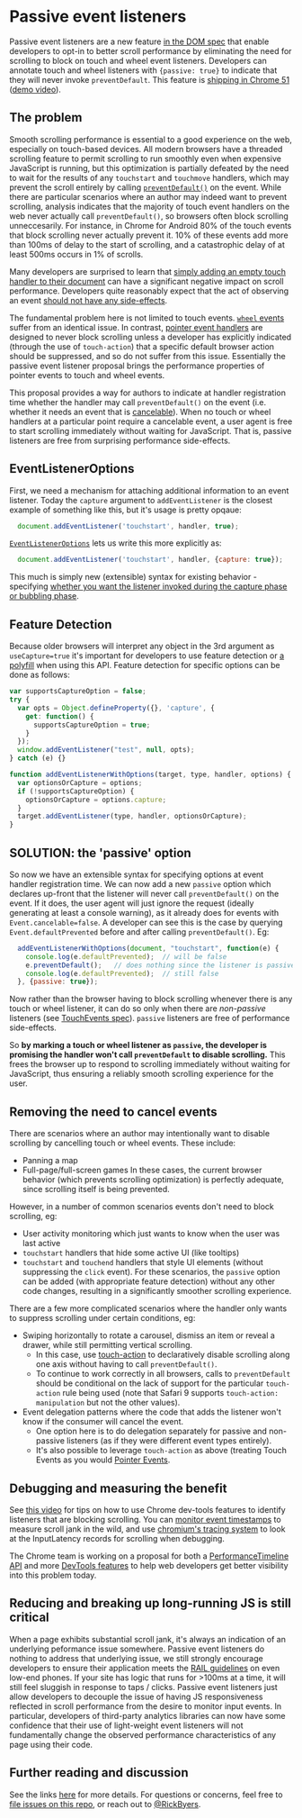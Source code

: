 # Passive event listeners

Passive event listeners are a new feature [in the DOM spec](https://dom.spec.whatwg.org/#dom-eventlisteneroptions-passive) that enable developers to opt-in to better scroll performance by eliminating the need for scrolling to block on touch and wheel event listeners.  Developers can annotate touch and wheel listeners with `{passive: true}` to indicate that they will never invoke `preventDefault`.  This feature is [shipping in Chrome 51](https://www.chromestatus.com/features/5745543795965952) ([demo video](https://www.youtube.com/watch?v=NPM6172J22g)).

## The problem

Smooth scrolling performance is essential to a good experience on the web, especially on touch-based devices.
All modern browsers have a threaded scrolling feature to permit scrolling to run smoothly even when expensive
JavaScript is running, but this optimization is partially defeated by the need to wait for the results of
any `touchstart` and `touchmove` handlers, which may prevent the scroll entirely by calling [`preventDefault()`](http://www.w3.org/TR/touch-events/#the-touchstart-event) on the event. While there are particular scenarios where an author may indeed want to prevent scrolling, analysis indicates that the majority of touch event handlers on the web never actually
call `preventDefault()`, so browsers often block scrolling unneccesarily. For instance, in Chrome for Android 80% of the touch events that block scrolling never actually prevent it. 10% of these events add more than 100ms of delay to the start of scrolling, and a catastrophic delay of at least 500ms occurs in 1% of scrolls.

Many developers are surprised to learn that [simply adding an empty touch handler to their document](http://rbyers.github.io/janky-touch-scroll.html) can have a
significant negative impact on scroll performance.  Developers quite reasonably expect that the act of observing an event [should not have any side-effects](https://dom.spec.whatwg.org/#observing-event-listeners).

The fundamental problem here is not limited to touch events. [`wheel` events](https://w3c.github.io/uievents/#events-wheelevents)
suffer from an identical issue. In contrast, [pointer event handlers](https://w3c.github.io/pointerevents/) are
designed to never block scrolling unless a developer has explicitly indicated (through the use of `touch-action`) that a specific default browser action should be suppressed, and so do not suffer from this issue.  Essentially the passive event
listener proposal brings the performance properties of pointer events to touch and wheel events.

This proposal provides a way for authors to indicate at handler registration time whether the handler may call `preventDefault()` on the event (i.e. whether it needs an event that is [cancelable](https://dom.spec.whatwg.org/#dom-event-cancelable)). When no touch or wheel handlers at a particular point require a cancelable event, a user agent is free to start scrolling immediately without waiting for JavaScript.  That is, passive listeners are free from surprising performance side-effects.

## EventListenerOptions

First, we need a mechanism for attaching additional information to an event listener.  Today the `capture` argument to `addEventListener` is the closest example of something like this, but it's usage is pretty opqaue:

```javascript
  document.addEventListener('touchstart', handler, true);
```

[`EventListenerOptions`](https://dom.spec.whatwg.org/#dictdef-eventlisteneroptions) lets us write this more explicitly as:

```javascript
  document.addEventListener('touchstart', handler, {capture: true});
```

This much is simply new (extensible) syntax for existing behavior - specifying [whether you want the listener invoked during the capture phase or bubbling phase](http://javascript.info/tutorial/bubbling-and-capturing#capturing).

## Feature Detection

Because older browsers will interpret any object in the 3rd argument as `useCapture=true` it's important for developers to use feature detection or [a polyfill](https://github.com/WICG/EventListenerOptions/blob/gh-pages/EventListenerOptions.polyfill.js) when using this API.  Feature detection for specific options can be done as follows:

```javascript
var supportsCaptureOption = false;
try {
  var opts = Object.defineProperty({}, 'capture', {
    get: function() {
      supportsCaptureOption = true;
    }
  });
  window.addEventListener("test", null, opts);
} catch (e) {}

function addEventListenerWithOptions(target, type, handler, options) {
  var optionsOrCapture = options;
  if (!supportsCaptureOption) {
    optionsOrCapture = options.capture;
  }
  target.addEventListener(type, handler, optionsOrCapture);
}
```

## SOLUTION: the 'passive' option

So now we have an extensible syntax for specifying options at event handler registration time.  We can now add a new `passive` option which declares up-front that the listener will never call `preventDefault()` on the event.  If it does, the user agent will just ignore the request (ideally generating at least a console warning), as it already does for events with `Event.cancelable=false`.  A developer can see this is the case by querying `Event.defaultPrevented` before and after calling `preventDefault()`.  Eg:

```javascript
  addEventListenerWithOptions(document, "touchstart", function(e) {
    console.log(e.defaultPrevented);  // will be false
    e.preventDefault();   // does nothing since the listener is passive
    console.log(e.defaultPrevented);  // still false
  }, {passive: true});
```

Now rather than the browser having to block scrolling whenever there is any touch or wheel listener, it can do so only when there are *non-passive* listeners (see [TouchEvents spec](http://w3c.github.io/touch-events/#cancelability)).  `passive` listeners are free of performance side-effects.

So **by marking a touch or wheel listener as `passive`, the developer is promising the handler won't call `preventDefault` to disable scrolling.**  This frees the browser up to respond to scrolling immediately without waiting for JavaScript, thus ensuring a reliably smooth scrolling experience for the user.

## Removing the need to cancel events

There are scenarios where an author may intentionally want to disable scrolling by cancelling touch or wheel events. These include:
 * Panning a map
 * Full-page/full-screen games
 In these cases, the current browser behavior (which prevents scrolling optimization) is perfectly adequate, since scrolling itself is being prevented.

 However, in a number of common scenarios events don't need to block scrolling, eg:
 * User activity monitoring which just wants to know when the user was last active
 * `touchstart` handlers that hide some active UI (like tooltips)
 * `touchstart` and `touchend` handlers that style UI elements (without suppressing the `click` event).
 For these scenarios, the `passive` option can be added (with appropriate feature detection) without any other code changes, resulting in a significantly smoother scrolling experience.

There are a few more complicated scenarios where the handler only wants to suppress scrolling under certain conditions, eg:
 * Swiping horizontally to rotate a carousel, dismiss an item or reveal a drawer, while still permitting vertical scrolling.
   * In this case, use [touch-action](https://developer.mozilla.org/en-US/docs/Web/CSS/touch-action) to declaratively disable scrolling along one axis without having to call `preventDefault()`.
   * To continue to work correctly in all browsers, calls to `preventDefault` should be conditional on the lack of support for the particular `touch-action` rule being used (note that Safari 9 supports `touch-action: manipulation` but not the other values).
 * Event delegation patterns where the code that adds the listener won't know if the consumer will cancel the event.
   * One option here is to do delegation separately for passive and non-passive listeners (as if they were different event types entirely).
   * It's also possible to leverage `touch-action` as above (treating Touch Events as you would [Pointer Events](https://w3c.github.io/pointerevents/).

## Debugging and measuring the benefit

See [this video](https://www.youtube.com/watch?v=6-D_3yx_KVI) for tips on how to use Chrome dev-tools features to identify listeners that are blocking scrolling.  You can [monitor event timestamps](http://rbyers.net/scroll-latency.html) to measure scroll jank in the wild, and use [chromium's tracing system](https://www.chromium.org/developers/how-tos/trace-event-profiling-tool) to look at the InputLatency records for scrolling when debugging.

The Chrome team is working on a proposal for both a [PerformanceTimeline API](https://code.google.com/p/chromium/issues/detail?id=543598) and more [DevTools features](https://code.google.com/p/chromium/issues/detail?id=520659) to help web developers get better visibility into this problem today.  

## Reducing and breaking up long-running JS is still critical

When a page exhibits substantial scroll jank, it's always an indication of an underlying peformance issue somewhere.  Passive event listeners do nothing to address that underlying issue, we still strongly encourage developers to ensure their application meets the [RAIL guidelines](https://developers.google.com/web/tools/chrome-devtools/profile/evaluate-performance/rail?hl=en) on even low-end phones.  If your site has logic that runs for >100ms at a time, it will still feel sluggish in response to taps / clicks.  Passive event listeners just allow developers to decouple the issue of having JS responsiveness reflected in scroll performance from the desire to monitor input events.  In particular, developers of third-party analytics libraries can now have some confidence that their use of light-weight event listeners will not fundamentally change the observed performance characteristics of any page using their code.

## Further reading and discussion

See the links [here](https://github.com/WICG/EventListenerOptions) for more details.  For questions or concerns, feel free to [file issues on this repo](https://github.com/WICG/EventListenerOptions/issues), or reach out to [@RickByers](https://twitter.com/RickByers/).
